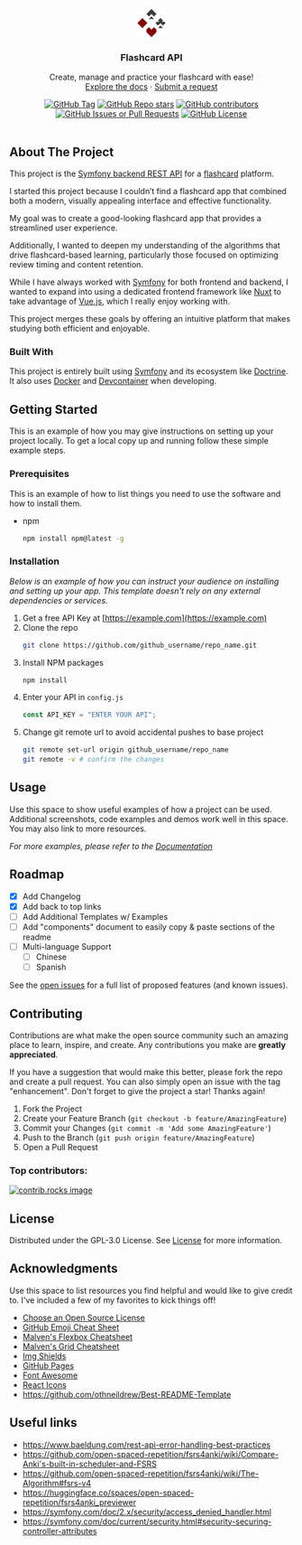 <br />
<div align="center">
  <a href="https://github.com/MrAnyx/Flashcard-API">
    <img src="https://raw.githubusercontent.com/MrAnyx/Flashcard-App/refs/heads/master/assets/images/logo.png" alt="Logo" width="50" height="50">
  </a>

  <h3 align="center">Flashcard API</h3>

  <p align="center">
    Create, manage and practice your flashcard with ease!
    <br />
    <a href="#">Explore the docs</a>
    ·
    <a href="https://github.com/MrAnyx/Flashcard-API/issues/new/choose">Submit a request</a>
    <br />
  </p>
</div>

<div align="center">
  <a href="https://github.com/MrAnyx/Flashcard-API/tags"><img alt="GitHub Tag" src="https://img.shields.io/github/v/tag/MrAnyx/Flashcard-API"></a>
  <a href="https://github.com/MrAnyx/Flashcard-API/stargazers"><img alt="GitHub Repo stars" src="https://img.shields.io/github/stars/MrAnyx/Flashcard-API?style=flat"></a>
  <a href="https://github.com/MrAnyx/Flashcard-API/graphs/contributors"><img alt="GitHub contributors" src="https://img.shields.io/github/contributors/MrAnyx/Flashcard-API?style=flat"></a>
  <a href="https://github.com/MrAnyx/Flashcard-API/issues"><img alt="GitHub Issues or Pull Requests" src="https://img.shields.io/github/issues-raw/MrAnyx/Flashcard-API?style=flat"></a>
  <a href="https://github.com/MrAnyx/Flashcard-API/blob/master/LICENSE"><img alt="GitHub License" src="https://img.shields.io/github/license/MrAnyx/Flashcard-API?style=flat"></a>
</div>

<br />

## About The Project

<picture>
  <source media="(prefers-color-scheme: dark)" srcset="assets/product-dark.gif">
  <source media="(prefers-color-scheme: light)" srcset="assets/product-light.gif">
</picture>

This project is the [Symfony backend REST API](https://github.com/MrAnyx/Flashcard-API) for a [flashcard](https://en.wikipedia.org/wiki/Flashcard) platform.

I started this project because I couldn’t find a flashcard app that combined both a modern, visually appealing interface and effective functionality.

My goal was to create a good-looking flashcard app that provides a streamlined user experience.

Additionally, I wanted to deepen my understanding of the algorithms that drive flashcard-based learning, particularly those focused on optimizing review timing and content retention.

While I have always worked with [Symfony](https://symfony.com/) for both frontend and backend, I wanted to expand into using a dedicated frontend framework like [Nuxt](https://nuxt.com/) to take advantage of [Vue.js](https://vuejs.org/), which I really enjoy working with.

This project merges these goals by offering an intuitive platform that makes studying both efficient and enjoyable.

### Built With

This project is entirely built using [Symfony](https://symfony.com/) and its ecosystem like [Doctrine](https://www.doctrine-project.org/). It also uses [Docker](https://www.docker.com/) and [Devcontainer](https://containers.dev/) when developing.

## Getting Started

This is an example of how you may give instructions on setting up your project locally.
To get a local copy up and running follow these simple example steps.

### Prerequisites

This is an example of how to list things you need to use the software and how to install them.

- npm
  ```sh
  npm install npm@latest -g
  ```

### Installation

_Below is an example of how you can instruct your audience on installing and setting up your app. This template doesn't rely on any external dependencies or services._

1. Get a free API Key at [https://example.com](https://example.com)
2. Clone the repo
   ```sh
   git clone https://github.com/github_username/repo_name.git
   ```
3. Install NPM packages
   ```sh
   npm install
   ```
4. Enter your API in `config.js`
   ```js
   const API_KEY = "ENTER YOUR API";
   ```
5. Change git remote url to avoid accidental pushes to base project
   ```sh
   git remote set-url origin github_username/repo_name
   git remote -v # confirm the changes
   ```

## Usage

Use this space to show useful examples of how a project can be used. Additional screenshots, code examples and demos work well in this space. You may also link to more resources.

_For more examples, please refer to the [Documentation](https://example.com)_

## Roadmap

- [x] Add Changelog
- [x] Add back to top links
- [ ] Add Additional Templates w/ Examples
- [ ] Add "components" document to easily copy & paste sections of the readme
- [ ] Multi-language Support
  - [ ] Chinese
  - [ ] Spanish

See the [open issues](https://github.com/othneildrew/Best-README-Template/issues) for a full list of proposed features (and known issues).

## Contributing

Contributions are what make the open source community such an amazing place to learn, inspire, and create. Any contributions you make are **greatly appreciated**.

If you have a suggestion that would make this better, please fork the repo and create a pull request. You can also simply open an issue with the tag "enhancement".
Don't forget to give the project a star! Thanks again!

1. Fork the Project
2. Create your Feature Branch (`git checkout -b feature/AmazingFeature`)
3. Commit your Changes (`git commit -m 'Add some AmazingFeature'`)
4. Push to the Branch (`git push origin feature/AmazingFeature`)
5. Open a Pull Request

### Top contributors:

<a href="https://github.com/MrAnyx/Flashcard-API/graphs/contributors">
  <img src="https://contrib.rocks/image?repo=MrAnyx/Flashcard-API" alt="contrib.rocks image" />
</a>

## License

Distributed under the GPL-3.0 License. See [License](https://github.com/MrAnyx/Flashcard-API/blob/master/LICENSE) for more information.

## Acknowledgments

Use this space to list resources you find helpful and would like to give credit to. I've included a few of my favorites to kick things off!

- [Choose an Open Source License](https://choosealicense.com)
- [GitHub Emoji Cheat Sheet](https://www.webpagefx.com/tools/emoji-cheat-sheet)
- [Malven's Flexbox Cheatsheet](https://flexbox.malven.co/)
- [Malven's Grid Cheatsheet](https://grid.malven.co/)
- [Img Shields](https://shields.io)
- [GitHub Pages](https://pages.github.com)
- [Font Awesome](https://fontawesome.com)
- [React Icons](https://react-icons.github.io/react-icons/search)
- https://github.com/othneildrew/Best-README-Template

## Useful links

- https://www.baeldung.com/rest-api-error-handling-best-practices
- https://github.com/open-spaced-repetition/fsrs4anki/wiki/Compare-Anki's-built-in-scheduler-and-FSRS
- https://github.com/open-spaced-repetition/fsrs4anki/wiki/The-Algorithm#fsrs-v4
- https://huggingface.co/spaces/open-spaced-repetition/fsrs4anki_previewer
- https://symfony.com/doc/2.x/security/access_denied_handler.html
- https://symfony.com/doc/current/security.html#security-securing-controller-attributes
